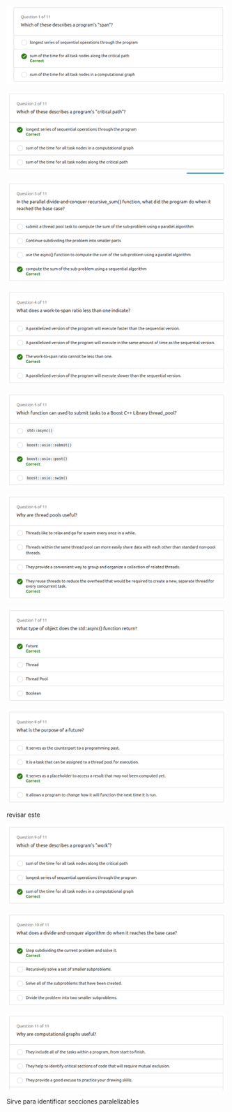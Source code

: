 ![Alt text](image-24.png)

![Alt text](image-25.png)

![Alt text](image-26.png)

![Alt text](image-27.png)

![Alt text](image-28.png)

![Alt text](image-29.png)

![Alt text](image-30.png)

![Alt text](image-31.png)

revisar este

![Alt text](image-32.png)

![Alt text](image-33.png)

![Alt text](image-34.png)

Sirve para identificar secciones paralelizables